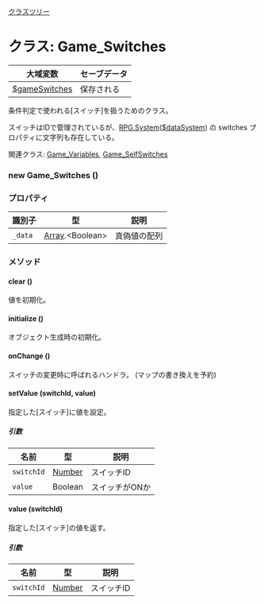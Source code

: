 [クラスツリー](index.md)

# クラス: Game_Switches

| 大域変数 | セーブデータ |
| --- | --- |
| [$gameSwitches](global.md#gameswitches-game_switches) | 保存される |

条件判定で使われる[スイッチ]を扱うためのクラス。

スイッチはIDで管理されているが、[RPG.System](RPG.System.md)([$dataSystem](global.md#datasystem-rpgsystem)) の switches プロパティに文字列も存在している。

関連クラス: [Game_Variables](Game_Variables.md), [Game_SelfSwitches](Game_SelfSwitches.md) 

### new Game_Switches ()

### プロパティ

| 識別子 | 型 | 説明 |
| --- | --- | --- |
| `_data` | [Array](Array.md).&lt;Boolean&gt; | 真偽値の配列 |


### メソッド

#### clear ()
値を初期化。


#### initialize ()
 オブジェクト生成時の初期化。


#### onChange ()
スイッチの変更時に呼ばれるハンドラ。
(マップの書き換えを予約)


#### setValue (switchId, value)
指定した[スイッチ]に値を設定。

##### 引数

| 名前 | 型 | 説明 |
| --- | --- | --- |
| `switchId` | [Number](Number.md) | スイッチID |
| `value` | Boolean | スイッチがONか |


#### value (switchId)
指定した[スイッチ]の値を返す。

##### 引数

| 名前 | 型 | 説明 |
| --- | --- | --- |
| `switchId` | [Number](Number.md) | スイッチID |


